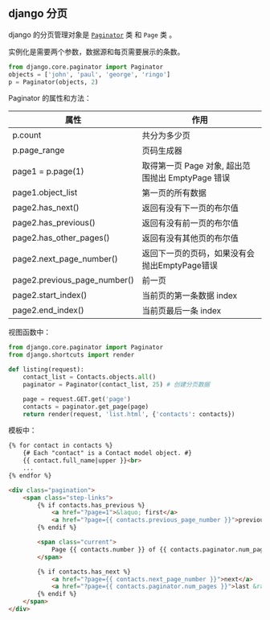 ## django 分页

django 的分页管理对象是 [`Paginator`](https://docs.djangoproject.com/zh-hans/2.1/topics/pagination/#django.core.paginator.Paginator) 类 和 `Page` 类 。

实例化是需要两个参数，数据源和每页需要展示的条数。

```python
from django.core.paginator import Paginator
objects = ['john', 'paul', 'george', 'ringo']
p = Paginator(objects, 2)
```

<!-- more -->

Paginator 的属性和方法：

| 属性                         | 作用                                              |
| ---------------------------- | ------------------------------------------------- |
| p.count                      | 共分为多少页                                      |
| p.page_range                 | 页码生成器                                        |
| page1 = p.page(1)            | 取得第一页 Page 对象, 超出范围抛出 EmptyPage 错误 |
| page1.object_list            | 第一页的所有数据                                  |
| page2.has_next()             | 返回有没有下一页的布尔值                          |
| page2.has_previous()         | 返回有没有前一页的布尔值                          |
| page2.has_other_pages()      | 返回有没有其他页的布尔值                          |
| page2.next_page_number()     | 返回下一页的页码，如果没有会抛出EmptyPage错误     |
| page2.previous_page_number() | 前一页                                            |
| page2.start_index()          | 当前页的第一条数据 index                          |
| page2.end_index()            | 当前页最后一条 index                              |



视图函数中：

```python
from django.core.paginator import Paginator
from django.shortcuts import render

def listing(request):
    contact_list = Contacts.objects.all()
    paginator = Paginator(contact_list, 25) # 创建分页数据

    page = request.GET.get('page') 
    contacts = paginator.get_page(page)  
    return render(request, 'list.html', {'contacts': contacts})
```



模板中：

```html
{% for contact in contacts %}
    {# Each "contact" is a Contact model object. #}
    {{ contact.full_name|upper }}<br>
    ...
{% endfor %}

<div class="pagination">
    <span class="step-links">
        {% if contacts.has_previous %}
            <a href="?page=1">&laquo; first</a>
            <a href="?page={{ contacts.previous_page_number }}">previous</a>
        {% endif %}

        <span class="current">
            Page {{ contacts.number }} of {{ contacts.paginator.num_pages }}.
        </span>

        {% if contacts.has_next %}
            <a href="?page={{ contacts.next_page_number }}">next</a>
            <a href="?page={{ contacts.paginator.num_pages }}">last &raquo;</a>
        {% endif %}
    </span>
</div>
```

